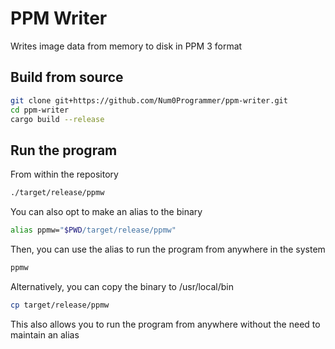 # PPM Writer

Writes image data from memory to disk in PPM 3 format

## Build from source

```sh
git clone git+https://github.com/Num0Programmer/ppm-writer.git
cd ppm-writer
cargo build --release
```

## Run the program

From within the repository
```sh
./target/release/ppmw
```

You can also opt to make an alias to the binary
```sh
alias ppmw="$PWD/target/release/ppmw"
```

Then, you can use the alias to run the program from anywhere in the system
```sh
ppmw
```

Alternatively, you can copy the binary to /usr/local/bin
```sh
cp target/release/ppmw
```

This also allows you to run the program from anywhere without the need to maintain an alias
